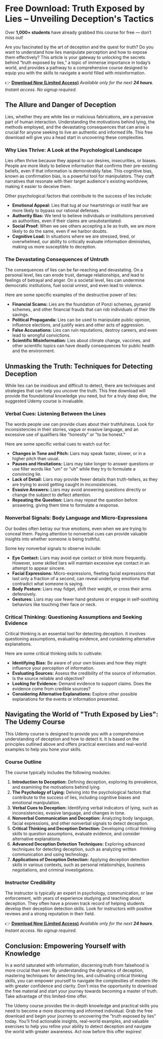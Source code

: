 # Free Download: Truth Exposed by Lies – Unveiling Deception's Tactics

Over **1,000+ students** have already grabbed this course for free — don’t miss out!

Are you fascinated by the art of deception and the quest for truth? Do you want to understand how lies manipulate perception and how to expose them effectively? This article is your gateway to unlocking the secrets behind “truth exposed by lies,” a topic of immense importance in today’s world, and provides a pathway to a comprehensive course designed to equip you with the skills to navigate a world filled with misinformation.

👉 [**Download Now (Limited Access)**](https://udemywork.com/truth-exposed-by-lies)
_Available only for the next **24 hours**. Instant access. No signup required._

## The Allure and Danger of Deception

Lies, whether they are white lies or malicious fabrications, are a pervasive part of human interaction. Understanding the motivations behind lying, the methods employed, and the devastating consequences that can arise is crucial for anyone seeking to live an authentic and informed life. This free download will give you a head start in uncovering these complexities.

### Why Lies Thrive: A Look at the Psychological Landscape

Lies often thrive because they appeal to our desires, insecurities, or biases. People are more likely to believe information that confirms their pre-existing beliefs, even if that information is demonstrably false. This cognitive bias, known as confirmation bias, is a powerful tool for manipulators. They craft narratives that resonate with their target audience's existing worldview, making it easier to deceive them.

Other psychological factors that contribute to the success of lies include:

*   **Emotional Appeal:** Lies that tug at our heartstrings or instill fear are more likely to bypass our rational defenses.
*   **Authority Bias:** We tend to believe individuals or institutions perceived as authorities, even if their claims are unsubstantiated.
*   **Social Proof:** When we see others accepting a lie as truth, we are more likely to do the same, even if we harbor doubts.
*   **Cognitive Load:** In situations where we are stressed, tired, or overwhelmed, our ability to critically evaluate information diminishes, making us more susceptible to deception.

### The Devastating Consequences of Untruth

The consequences of lies can be far-reaching and devastating. On a personal level, lies can erode trust, damage relationships, and lead to feelings of betrayal and anger. On a societal level, lies can undermine democratic institutions, fuel social unrest, and even lead to violence.

Here are some specific examples of the destructive power of lies:

*   **Financial Scams:** Lies are the foundation of Ponzi schemes, pyramid schemes, and other financial frauds that can rob individuals of their life savings.
*   **Political Propaganda:** Lies can be used to manipulate public opinion, influence elections, and justify wars and other acts of aggression.
*   **False Accusations:** Lies can ruin reputations, destroy careers, and even lead to wrongful convictions.
*   **Scientific Misinformation:** Lies about climate change, vaccines, and other scientific topics can have deadly consequences for public health and the environment.

## Unmasking the Truth: Techniques for Detecting Deception

While lies can be insidious and difficult to detect, there are techniques and strategies that can help you uncover the truth. This free download will provide the foundational knowledge you need, but for a truly deep dive, the suggested Udemy course is invaluable.

### Verbal Cues: Listening Between the Lines

The words people use can provide clues about their truthfulness. Look for inconsistencies in their stories, vague or evasive language, and an excessive use of qualifiers like "honestly" or "to be honest."

Here are some specific verbal cues to watch out for:

*   **Changes in Tone and Pitch:** Liars may speak faster, slower, or in a higher pitch than usual.
*   **Pauses and Hesitations:** Liars may take longer to answer questions or use filler words like "um" or "uh" while they try to formulate a convincing lie.
*   **Lack of Detail:** Liars may provide fewer details than truth-tellers, as they are trying to avoid getting caught in inconsistencies.
*   **Evasive Answers:** Liars may avoid answering questions directly or change the subject to deflect attention.
*   **Repeating the Question:** Liars may repeat the question before answering, giving them time to formulate a response.

### Nonverbal Signals: Body Language and Micro-Expressions

Our bodies often betray our true emotions, even when we are trying to conceal them. Paying attention to nonverbal cues can provide valuable insights into whether someone is being truthful.

Some key nonverbal signals to observe include:

*   **Eye Contact:** Liars may avoid eye contact or blink more frequently. However, some skilled liars will maintain excessive eye contact in an attempt to appear sincere.
*   **Facial Expressions:** Micro-expressions, fleeting facial expressions that last only a fraction of a second, can reveal underlying emotions that contradict what someone is saying.
*   **Body Posture:** Liars may fidget, shift their weight, or cross their arms defensively.
*   **Gestures:** Liars may use fewer hand gestures or engage in self-soothing behaviors like touching their face or neck.

### Critical Thinking: Questioning Assumptions and Seeking Evidence

Critical thinking is an essential tool for detecting deception. It involves questioning assumptions, evaluating evidence, and considering alternative explanations.

Here are some critical thinking skills to cultivate:

*   **Identifying Bias:** Be aware of your own biases and how they might influence your perception of information.
*   **Evaluating Sources:** Assess the credibility of the source of information. Is the source reliable and objective?
*   **Looking for Evidence:** Demand evidence to support claims. Does the evidence come from credible sources?
*   **Considering Alternative Explanations:** Explore other possible explanations for the events or information presented.

## Navigating the World of "Truth Exposed by Lies": The Udemy Course

This Udemy course is designed to provide you with a comprehensive understanding of deception and how to detect it. It is based on the principles outlined above and offers practical exercises and real-world examples to help you hone your skills.

### Course Outline

The course typically includes the following modules:

1.  **Introduction to Deception:** Defining deception, exploring its prevalence, and examining the motivations behind lying.
2.  **The Psychology of Lying:** Delving into the psychological factors that contribute to the success of lies, including cognitive biases and emotional manipulation.
3.  **Verbal Cues to Deception:** Identifying verbal indicators of lying, such as inconsistencies, evasive language, and changes in tone.
4.  **Nonverbal Communication and Deception:** Analyzing body language, facial expressions, and other nonverbal signals to detect deception.
5.  **Critical Thinking and Deception Detection:** Developing critical thinking skills to question assumptions, evaluate evidence, and consider alternative explanations.
6.  **Advanced Deception Detection Techniques:** Exploring advanced techniques for detecting deception, such as analyzing written communication and using technology.
7.  **Applications of Deception Detection:** Applying deception detection skills in various contexts, such as personal relationships, business negotiations, and criminal investigations.

### Instructor Credibility

The instructor is typically an expert in psychology, communication, or law enforcement, with years of experience studying and teaching about deception. They often have a proven track record of helping students develop their deception detection skills. Look for instructors with positive reviews and a strong reputation in their field.

👉 [**Download Now (Limited Access)**](https://udemywork.com/truth-exposed-by-lies)
_Available only for the next **24 hours**. Instant access. No signup required._

## Conclusion: Empowering Yourself with Knowledge

In a world saturated with information, discerning truth from falsehood is more crucial than ever. By understanding the dynamics of deception, mastering techniques for detecting lies, and cultivating critical thinking skills, you can empower yourself to navigate the complexities of modern life with greater confidence and clarity. Don't miss the opportunity to download the free material and start your journey towards becoming a master of truth. Take advantage of this limited-time offer.

The Udemy course provides the in-depth knowledge and practical skills you need to become a more discerning and informed individual. Grab the free download and begin your journey to uncovering the "truth exposed by lies" today. You'll find actionable insights, real-world examples, and valuable exercises to help you refine your ability to detect deception and navigate the world with greater awareness. Act now before this offer expires!
